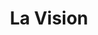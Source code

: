 ---
title: "La Vision"
url: /ciudad-autonoma-de-buenos-aires/la-vision-monroe/
shop: Gemüse & Obst
---